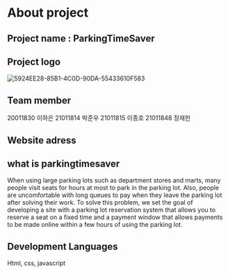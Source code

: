 # About project

## Project name : ParkingTimeSaver

## Project logo

![5924EE28-85B1-4C0D-90DA-55433610F583](https://github.com/ssumday24/Parkingtimesaver/assets/138657038/11e01350-0d56-401d-9e9f-9a864d25daaa)


## Team member

20011830 이하은
21011814 박준우
21011815 이종호
21011848 정재헌


## Website adress


## what is parkingtimesaver

When using large parking lots such as department stores and marts, many people visit seats for hours at most to park in the parking lot. Also, people are uncomfortable with long queues to pay when they leave the parking lot after solving their work. To solve this problem, we set the goal of developing a site with a parking lot reservation system that allows you to reserve a seat on a fixed time and a payment window that allows payments to be made online within a few hours of using the parking lot.


## Development Languages

Html, css, javascript





